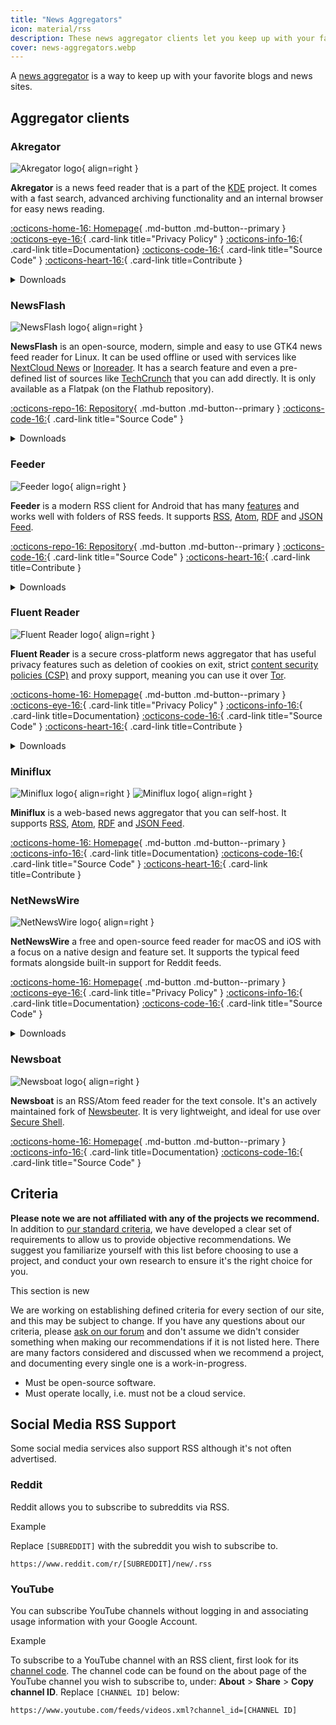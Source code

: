```yaml
---
title: "News Aggregators"
icon: material/rss
description: These news aggregator clients let you keep up with your favorite blogs and news sites using internet standards like RSS.
cover: news-aggregators.webp
---
```


A [news aggregator](https://en.wikipedia.org/wiki/News_aggregator) is a way to keep up with your favorite blogs and news sites.

## Aggregator clients

### Akregator

<div class="admonition recommendation" markdown>

![Akregator logo](assets/img/news-aggregators/akregator.svg){ align=right }

**Akregator** is a news feed reader that is a part of the [KDE](https://kde.org) project. It comes with a fast search, advanced archiving functionality and an internal browser for easy news reading.

[:octicons-home-16: Homepage](https://apps.kde.org/akregator){ .md-button .md-button--primary }
[:octicons-eye-16:](https://kde.org/privacypolicy-apps){ .card-link title="Privacy Policy" }
[:octicons-info-16:](https://docs.kde.org/?application=akregator){ .card-link title=Documentation}
[:octicons-code-16:](https://invent.kde.org/pim/akregator){ .card-link title="Source Code" }
[:octicons-heart-16:](https://kde.org/community/donations/){ .card-link title=Contribute }

<details class="downloads" markdown>
<summary>Downloads</summary>

- [:simple-flathub: Flathub](https://flathub.org/apps/details/org.kde.akregator)

</details>

</div>

### NewsFlash

<div class="admonition recommendation" markdown>

![NewsFlash logo](assets/img/news-aggregators/newsflash.png){ align=right }

**NewsFlash** is an open-source, modern, simple and easy to use GTK4 news feed reader for Linux. It can be used offline or used with services like [NextCloud News](https://apps.nextcloud.com/apps/news) or [Inoreader](https://inoreader.com). It has a search feature and even a pre-defined list of sources like [TechCrunch](https://techcrunch.com) that you can add directly. It is only available as a Flatpak (on the Flathub repository).

[:octicons-repo-16: Repository](https://gitlab.com/news-flash/news_flash_gtk){ .md-button .md-button--primary }
[:octicons-code-16:](https://gitlab.com/news-flash/news_flash_gtk){ .card-link title="Source Code" }

<details class="downloads" markdown>
<summary>Downloads</summary>

- [:simple-flathub: Flathub](https://flathub.org/apps/io.gitlab.news_flash.NewsFlash)

</details>

</div>

### Feeder

<div class="admonition recommendation" markdown>

![Feeder logo](assets/img/news-aggregators/feeder.png){ align=right }

**Feeder** is a modern RSS client for Android that has many [features](https://gitlab.com/spacecowboy/Feeder#features) and works well with folders of RSS feeds. It supports [RSS](https://en.wikipedia.org/wiki/RSS), [Atom](https://en.wikipedia.org/wiki/Atom_(Web_standard)), [RDF](https://en.wikipedia.org/wiki/RDF%2FXML) and [JSON Feed](https://en.wikipedia.org/wiki/JSON_Feed).

[:octicons-repo-16: Repository](https://github.com/spacecowboy/Feeder){ .md-button .md-button--primary }
[:octicons-code-16:](https://github.com/spacecowboy/Feeder){ .card-link title="Source Code" }
[:octicons-heart-16:](https://ko-fi.com/spacecowboy){ .card-link title=Contribute }

<details class="downloads" markdown>
<summary>Downloads</summary>

- [:simple-googleplay: Google Play](https://play.google.com/store/apps/details?id=com.nononsenseapps.feeder.play)

</details>

</div>

### Fluent Reader

<div class="admonition recommendation" markdown>

![Fluent Reader logo](assets/img/news-aggregators/fluent-reader.svg){ align=right }

**Fluent Reader** is a secure cross-platform news aggregator that has useful privacy features such as deletion of cookies on exit, strict [content security policies (CSP)](https://en.wikipedia.org/wiki/Content_Security_Policy) and proxy support, meaning you can use it over [Tor](tor.md).

[:octicons-home-16: Homepage](https://hyliu.me/fluent-reader){ .md-button .md-button--primary }
[:octicons-eye-16:](https://github.com/yang991178/fluent-reader/wiki/Privacy){ .card-link title="Privacy Policy" }
[:octicons-info-16:](https://github.com/yang991178/fluent-reader/wiki/){ .card-link title=Documentation}
[:octicons-code-16:](https://github.com/yang991178/fluent-reader){ .card-link title="Source Code" }
[:octicons-heart-16:](https://github.com/sponsors/yang991178){ .card-link title=Contribute }

<details class="downloads" markdown>
<summary>Downloads</summary>

- [:simple-windows11: Windows](https://hyliu.me/fluent-reader)
- [:simple-appstore: App Store](https://apps.apple.com/app/id1520907427)

</details>

</div>

### Miniflux

<div class="admonition recommendation" markdown>

![Miniflux logo](assets/img/news-aggregators/miniflux.svg#only-light){ align=right }
![Miniflux logo](assets/img/news-aggregators/miniflux-dark.svg#only-dark){ align=right }

**Miniflux** is a web-based news aggregator that you can self-host. It supports [RSS](https://en.wikipedia.org/wiki/RSS), [Atom](https://en.wikipedia.org/wiki/Atom_(Web_standard)), [RDF](https://en.wikipedia.org/wiki/RDF%2FXML) and [JSON Feed](https://en.wikipedia.org/wiki/JSON_Feed).

[:octicons-home-16: Homepage](https://miniflux.app){ .md-button .md-button--primary }
[:octicons-info-16:](https://miniflux.app/docs/index.html){ .card-link title=Documentation}
[:octicons-code-16:](https://github.com/miniflux/v2){ .card-link title="Source Code" }
[:octicons-heart-16:](https://miniflux.app/#donations){ .card-link title=Contribute }

</details>

</div>

### NetNewsWire

<div class="admonition recommendation" markdown>

![NetNewsWire logo](assets/img/news-aggregators/netnewswire.png){ align=right }

**NetNewsWire** a free and open-source feed reader for macOS and iOS with a focus on a native design and feature set. It supports the typical feed formats alongside built-in support for Reddit feeds.

[:octicons-home-16: Homepage](https://netnewswire.com/){ .md-button .md-button--primary }
[:octicons-eye-16:](https://netnewswire.com/privacypolicy.html){ .card-link title="Privacy Policy" }
[:octicons-info-16:](https://netnewswire.com/help/){ .card-link title=Documentation}
[:octicons-code-16:](https://github.com/Ranchero-Software/NetNewsWire){ .card-link title="Source Code" }

<details class="downloads" markdown>
<summary>Downloads</summary>

- [:simple-appstore: App Store](https://apps.apple.com/us/app/netnewswire-rss-reader/id1480640210)
- [:simple-apple: macOS](https://netnewswire.com)

</details>

</div>

### Newsboat

<div class="admonition recommendation" markdown>

![Newsboat logo](assets/img/news-aggregators/newsboat.svg){ align=right }

**Newsboat** is an RSS/Atom feed reader for the text console. It's an actively maintained fork of [Newsbeuter](https://en.wikipedia.org/wiki/Newsbeuter). It is very lightweight, and ideal for use over [Secure Shell](https://en.wikipedia.org/wiki/Secure_Shell).

[:octicons-home-16: Homepage](https://newsboat.org){ .md-button .md-button--primary }
[:octicons-info-16:](https://newsboat.org/releases/2.27/docs/newsboat.html){ .card-link title=Documentation}
[:octicons-code-16:](https://github.com/newsboat/newsboat){ .card-link title="Source Code" }

</div>

## Criteria

**Please note we are not affiliated with any of the projects we recommend.** In addition to [our standard criteria](about/criteria.md), we have developed a clear set of requirements to allow us to provide objective recommendations. We suggest you familiarize yourself with this list before choosing to use a project, and conduct your own research to ensure it's the right choice for you.

<div class="admonition example" markdown>
<p class="admonition-title">This section is new</p>

We are working on establishing defined criteria for every section of our site, and this may be subject to change. If you have any questions about our criteria, please [ask on our forum](https://discuss.privacyguides.net/latest) and don't assume we didn't consider something when making our recommendations if it is not listed here. There are many factors considered and discussed when we recommend a project, and documenting every single one is a work-in-progress.

</div>

- Must be open-source software.
- Must operate locally, i.e. must not be a cloud service.

## Social Media RSS Support

Some social media services also support RSS although it's not often advertised.

### Reddit

Reddit allows you to subscribe to subreddits via RSS.

<div class="admonition example" markdown>
<p class="admonition-title">Example</p>

Replace `[SUBREDDIT]` with the subreddit you wish to subscribe to.

```text
https://www.reddit.com/r/[SUBREDDIT]/new/.rss
```

</div>

### YouTube

You can subscribe YouTube channels without logging in and associating usage information with your Google Account.

<div class="admonition example" markdown>
<p class="admonition-title">Example</p>

To subscribe to a YouTube channel with an RSS client, first look for its [channel code](https://support.google.com/youtube/answer/6180214). The channel code can be found on the about page of the YouTube channel you wish to subscribe to, under: **About** > **Share** > **Copy channel ID**. Replace `[CHANNEL ID]` below:

```text
https://www.youtube.com/feeds/videos.xml?channel_id=[CHANNEL ID]
```

</div>
